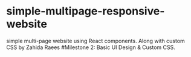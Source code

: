 # simple-multipage-responsive-website
simple multi-page website using React components. Along with custom CSS by Zahida Raees
#Milestone 2: Basic UI Design & Custom CSS.
 
